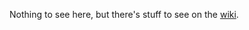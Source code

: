 Nothing to see here, but there's stuff to see on the [wiki](https://github.com/standardml/hackday/wiki).